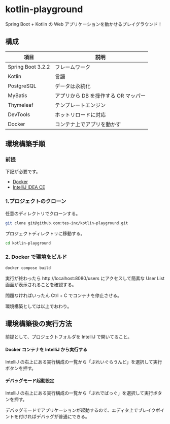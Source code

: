 # kotlin-playground

Spring Boot + Kotlin の Web アプリケーションを動かせるプレイグラウンド！

## 構成

| 項目                | 説明                     |
|-------------------|------------------------|
| Spring Boot 3.2.2 | フレームワーク                |
| Kotlin            | 言語                     |
| PostgreSQL        | データは永続化                |
| MyBatis           | アプリから DB を操作する OR マッパー |
| Thymeleaf         | テンプレートエンジン             |
| DevTools          | ホットリロードに対応             |
| Docker            | コンテナ上でアプリを動かす          |

## 環境構築手順

### 前提

下記が必要です。

- [Docker](https://www.docker.com/ja-jp/products/docker-desktop/)
- [IntelliJ IDEA CE](https://www.jetbrains.com/ja-jp/idea/download/?section=mac)

### 1.プロジェクトのクローン

任意のディレクトリでクローンする。

```zsh
git clone git@github.com:tes-inc/kotlin-playground.git
```

プロジェクトディレクトリに移動する。

```zsh
cd kotlin-playground
```

### 2. Docker で環境をビルド

```zsh
docker compose build
```

実行が終わったら http://localhost:8080/users にアクセスして簡素な User List 画面が表示されることを確認する。

問題なければいったん Ctrl + C でコンテナを停止させる。

環境構築としては以上でおわり。

## 環境構築後の実行方法

前提として、プロジェクトフォルダを IntelliJ で開いてること。

#### Docker コンテナを IntelliJ から実行する

IntelliJ の右上にある実行構成の一覧から「ぷれいぐらうんど」を選択して実行ボタンを押す。

#### デバッグモード起動設定

IntelliJ の右上にある実行構成の一覧から「ぷれでばっぐ」を選択して実行ボタンを押す。

デバッグモードでアプリケーションが起動するので、エディタ上でブレイクポイントを付ければデバッグが普通にできる。
